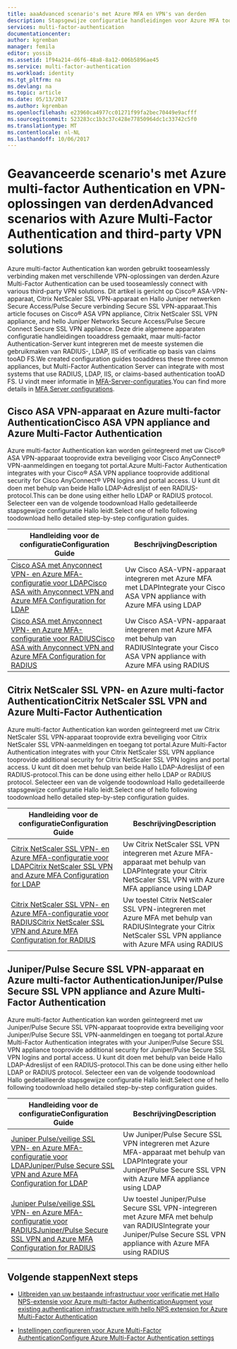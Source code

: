 ```yaml
---
title: aaaAdvanced scenario's met Azure MFA en VPN's van derden
description: Stapsgewijze configuratie handleidingen voor Azure MFA toointegrate met Cisco, Citrix en Juniper.
services: multi-factor-authentication
documentationcenter: 
author: kgremban
manager: femila
editor: yossib
ms.assetid: 1f94a214-d6f6-48a8-8a12-006b5896ae45
ms.service: multi-factor-authentication
ms.workload: identity
ms.tgt_pltfrm: na
ms.devlang: na
ms.topic: article
ms.date: 05/13/2017
ms.author: kgremban
ms.openlocfilehash: e23960ca4977cc01271f99fa2bec70449e9acfff
ms.sourcegitcommit: 523283cc1b3c37c428e77850964dc1c33742c5f0
ms.translationtype: MT
ms.contentlocale: nl-NL
ms.lasthandoff: 10/06/2017
---
```

# <a name="advanced-scenarios-with-azure-multi-factor-authentication-and-third-party-vpn-solutions"></a><span data-ttu-id="f3d3e-103">Geavanceerde scenario's met Azure multi-factor Authentication en VPN-oplossingen van derden</span><span class="sxs-lookup"><span data-stu-id="f3d3e-103">Advanced scenarios with Azure Multi-Factor Authentication and third-party VPN solutions</span></span>
<span data-ttu-id="f3d3e-104">Azure multi-factor Authentication kan worden gebruikt tooseamlessly verbinding maken met verschillende VPN-oplossingen van derden.</span><span class="sxs-lookup"><span data-stu-id="f3d3e-104">Azure Multi-Factor Authentication can be used tooseamlessly connect with various third-party VPN solutions.</span></span> <span data-ttu-id="f3d3e-105">Dit artikel is gericht op Cisco® ASA-VPN-apparaat, Citrix NetScaler SSL VPN-apparaat en Hallo Juniper netwerken Secure Access/Pulse Secure verbinding Secure SSL VPN-apparaat.</span><span class="sxs-lookup"><span data-stu-id="f3d3e-105">This article focuses on Cisco® ASA VPN appliance, Citrix NetScaler SSL VPN appliance, and hello Juniper Networks Secure Access/Pulse Secure Connect Secure SSL VPN appliance.</span></span> <span data-ttu-id="f3d3e-106">Deze drie algemene apparaten configuratie handleidingen tooaddress gemaakt, maar multi-factor Authentication-Server kunt integreren met de meeste systemen die gebruikmaken van RADIUS-, LDAP, IIS of verificatie op basis van claims tooAD FS.</span><span class="sxs-lookup"><span data-stu-id="f3d3e-106">We created configuration guides tooaddress these three common appliances, but Multi-Factor Authentication Server can integrate with most systems that use RADIUS, LDAP, IIS, or claims-based authentication tooAD FS.</span></span> <span data-ttu-id="f3d3e-107">U vindt meer informatie in [MFA-Server-configuraties](multi-factor-authentication-get-started-server.md#next-steps).</span><span class="sxs-lookup"><span data-stu-id="f3d3e-107">You can find more details in [MFA Server configurations](multi-factor-authentication-get-started-server.md#next-steps).</span></span>

## <a name="cisco-asa-vpn-appliance-and-azure-multi-factor-authentication"></a><span data-ttu-id="f3d3e-108">Cisco ASA VPN-apparaat en Azure multi-factor Authentication</span><span class="sxs-lookup"><span data-stu-id="f3d3e-108">Cisco ASA VPN appliance and Azure Multi-Factor Authentication</span></span>
<span data-ttu-id="f3d3e-109">Azure multi-factor Authentication kan worden geïntegreerd met uw Cisco® ASA VPN-apparaat tooprovide extra beveiliging voor Cisco AnyConnect® VPN-aanmeldingen en toegang tot portal.</span><span class="sxs-lookup"><span data-stu-id="f3d3e-109">Azure Multi-Factor Authentication integrates with your Cisco® ASA VPN appliance tooprovide additional security for Cisco AnyConnect® VPN logins and portal access.</span></span>  <span data-ttu-id="f3d3e-110">U kunt dit doen met behulp van beide Hallo LDAP-Adreslijst of een RADIUS-protocol.</span><span class="sxs-lookup"><span data-stu-id="f3d3e-110">This can be done using either hello LDAP or RADIUS protocol.</span></span>  <span data-ttu-id="f3d3e-111">Selecteer een van de volgende toodownload Hallo gedetailleerde stapsgewijze configuratie Hallo leidt.</span><span class="sxs-lookup"><span data-stu-id="f3d3e-111">Select one of hello following toodownload hello detailed step-by-step configuration guides.</span></span>

| <span data-ttu-id="f3d3e-112">Handleiding voor de configuratie</span><span class="sxs-lookup"><span data-stu-id="f3d3e-112">Configuration Guide</span></span> | <span data-ttu-id="f3d3e-113">Beschrijving</span><span class="sxs-lookup"><span data-stu-id="f3d3e-113">Description</span></span> |
| --- | --- |
| [<span data-ttu-id="f3d3e-114">Cisco ASA met Anyconnect VPN- en Azure MFA-configuratie voor LDAP</span><span class="sxs-lookup"><span data-stu-id="f3d3e-114">Cisco ASA with Anyconnect VPN and Azure MFA Configuration for LDAP</span></span>](http://download.microsoft.com/download/A/2/0/A201567C-C3DE-4227-AF89-4567A470899E/Cisco_ASA_Azure_MFA_LDAP.docx) | <span data-ttu-id="f3d3e-115">Uw Cisco ASA-VPN-apparaat integreren met Azure MFA met LDAP</span><span class="sxs-lookup"><span data-stu-id="f3d3e-115">Integrate your Cisco ASA VPN appliance with Azure MFA using LDAP</span></span> |
| [<span data-ttu-id="f3d3e-116">Cisco ASA met Anyconnect VPN- en Azure MFA-configuratie voor RADIUS</span><span class="sxs-lookup"><span data-stu-id="f3d3e-116">Cisco ASA with Anyconnect VPN and Azure MFA Configuration for RADIUS</span></span>](http://download.microsoft.com/download/4/5/7/4579C1CF-35B0-4FBE-8A1A-B49CB2CC0382/Cisco_ASA_Azure_MFA_RADIUS.docx) | <span data-ttu-id="f3d3e-117">Uw Cisco ASA-VPN-apparaat integreren met Azure MFA met behulp van RADIUS</span><span class="sxs-lookup"><span data-stu-id="f3d3e-117">Integrate your Cisco ASA VPN appliance with Azure MFA using RADIUS</span></span> |

## <a name="citrix-netscaler-ssl-vpn-and-azure-multi-factor-authentication"></a><span data-ttu-id="f3d3e-118">Citrix NetScaler SSL VPN- en Azure multi-factor Authentication</span><span class="sxs-lookup"><span data-stu-id="f3d3e-118">Citrix NetScaler SSL VPN and Azure Multi-Factor Authentication</span></span>
<span data-ttu-id="f3d3e-119">Azure multi-factor Authentication kan worden geïntegreerd met uw Citrix NetScaler SSL VPN-apparaat tooprovide extra beveiliging voor Citrix NetScaler SSL VPN-aanmeldingen en toegang tot portal.</span><span class="sxs-lookup"><span data-stu-id="f3d3e-119">Azure Multi-Factor Authentication integrates with your Citrix NetScaler SSL VPN appliance tooprovide additional security for Citrix NetScaler SSL VPN logins and portal access.</span></span>  <span data-ttu-id="f3d3e-120">U kunt dit doen met behulp van beide Hallo LDAP-Adreslijst of een RADIUS-protocol.</span><span class="sxs-lookup"><span data-stu-id="f3d3e-120">This can be done using either hello LDAP or RADIUS protocol.</span></span>  <span data-ttu-id="f3d3e-121">Selecteer een van de volgende toodownload Hallo gedetailleerde stapsgewijze configuratie Hallo leidt.</span><span class="sxs-lookup"><span data-stu-id="f3d3e-121">Select one of hello following toodownload hello detailed step-by-step configuration guides.</span></span>

| <span data-ttu-id="f3d3e-122">Handleiding voor de configuratie</span><span class="sxs-lookup"><span data-stu-id="f3d3e-122">Configuration Guide</span></span> | <span data-ttu-id="f3d3e-123">Beschrijving</span><span class="sxs-lookup"><span data-stu-id="f3d3e-123">Description</span></span> |
| --- | --- |
| [<span data-ttu-id="f3d3e-124">Citrix NetScaler SSL VPN- en Azure MFA-configuratie voor LDAP</span><span class="sxs-lookup"><span data-stu-id="f3d3e-124">Citrix NetScaler SSL VPN and Azure MFA Configuration for LDAP</span></span>](http://download.microsoft.com/download/2/4/E/24E1E722-72DF-471F-A88A-D1338DB1AF83/Citrix_NS_Azure_MFA_LDAP.docx) | <span data-ttu-id="f3d3e-125">Uw Citrix NetScaler SSL VPN integreren met Azure MFA-apparaat met behulp van LDAP</span><span class="sxs-lookup"><span data-stu-id="f3d3e-125">Integrate your Citrix NetScaler SSL VPN with Azure MFA appliance using LDAP</span></span> |
| [<span data-ttu-id="f3d3e-126">Citrix NetScaler SSL VPN- en Azure MFA-configuratie voor RADIUS</span><span class="sxs-lookup"><span data-stu-id="f3d3e-126">Citrix NetScaler SSL VPN and Azure MFA Configuration for RADIUS</span></span>](http://download.microsoft.com/download/1/A/4/1A482764-4A63-45C2-A5EC-2B673ACCDD12/Citrix_NS_Azure_MFA_RADIUS.docx) | <span data-ttu-id="f3d3e-127">Uw toestel Citrix NetScaler SSL VPN-integreren met Azure MFA met behulp van RADIUS</span><span class="sxs-lookup"><span data-stu-id="f3d3e-127">Integrate your Citrix NetScaler SSL VPN appliance with Azure MFA using RADIUS</span></span> |

## <a name="juniperpulse-secure-ssl-vpn-appliance-and-azure-multi-factor-authentication"></a><span data-ttu-id="f3d3e-128">Juniper/Pulse Secure SSL VPN-apparaat en Azure multi-factor Authentication</span><span class="sxs-lookup"><span data-stu-id="f3d3e-128">Juniper/Pulse Secure SSL VPN appliance and Azure Multi-Factor Authentication</span></span>
<span data-ttu-id="f3d3e-129">Azure multi-factor Authentication kan worden geïntegreerd met uw Juniper/Pulse Secure SSL VPN-apparaat tooprovide extra beveiliging voor Juniper/Pulse Secure SSL VPN-aanmeldingen en toegang tot portal.</span><span class="sxs-lookup"><span data-stu-id="f3d3e-129">Azure Multi-Factor Authentication integrates with your Juniper/Pulse Secure SSL VPN appliance tooprovide additional security for Juniper/Pulse Secure SSL VPN logins and portal access.</span></span>  <span data-ttu-id="f3d3e-130">U kunt dit doen met behulp van beide Hallo LDAP-Adreslijst of een RADIUS-protocol.</span><span class="sxs-lookup"><span data-stu-id="f3d3e-130">This can be done using either hello LDAP or RADIUS protocol.</span></span>  <span data-ttu-id="f3d3e-131">Selecteer een van de volgende toodownload Hallo gedetailleerde stapsgewijze configuratie Hallo leidt.</span><span class="sxs-lookup"><span data-stu-id="f3d3e-131">Select one of hello following toodownload hello detailed step-by-step configuration guides.</span></span>

| <span data-ttu-id="f3d3e-132">Handleiding voor de configuratie</span><span class="sxs-lookup"><span data-stu-id="f3d3e-132">Configuration Guide</span></span> | <span data-ttu-id="f3d3e-133">Beschrijving</span><span class="sxs-lookup"><span data-stu-id="f3d3e-133">Description</span></span> |
| --- | --- |
| [<span data-ttu-id="f3d3e-134">Juniper Pulse/veilige SSL VPN- en Azure MFA-configuratie voor LDAP</span><span class="sxs-lookup"><span data-stu-id="f3d3e-134">Juniper/Pulse Secure SSL VPN and Azure MFA Configuration for LDAP</span></span>](http://download.microsoft.com/download/6/5/8/6587B418-75B1-4FCB-84D4-984BC479309E/JuniperPulse_Azure_MFA_LDAP.docx) | <span data-ttu-id="f3d3e-135">Uw Juniper/Pulse Secure SSL VPN integreren met Azure MFA-apparaat met behulp van LDAP</span><span class="sxs-lookup"><span data-stu-id="f3d3e-135">Integrate your Juniper/Pulse Secure SSL VPN with Azure MFA appliance using LDAP</span></span> |
| [<span data-ttu-id="f3d3e-136">Juniper Pulse/veilige SSL VPN- en Azure MFA-configuratie voor RADIUS</span><span class="sxs-lookup"><span data-stu-id="f3d3e-136">Juniper/Pulse Secure SSL VPN and Azure MFA Configuration for RADIUS</span></span>](http://download.microsoft.com/download/7/9/A/79AB3DAD-4799-4379-B1DA-B95ABDF231DC/JuniperPulse_Azure_MFA_RADIUS.docx) | <span data-ttu-id="f3d3e-137">Uw toestel Juniper/Pulse Secure SSL VPN-integreren met Azure MFA met behulp van RADIUS</span><span class="sxs-lookup"><span data-stu-id="f3d3e-137">Integrate your Juniper/Pulse Secure SSL VPN appliance with Azure MFA using RADIUS</span></span> |

## <a name="next-steps"></a><span data-ttu-id="f3d3e-138">Volgende stappen</span><span class="sxs-lookup"><span data-stu-id="f3d3e-138">Next steps</span></span>

- [<span data-ttu-id="f3d3e-139">Uitbreiden van uw bestaande infrastructuur voor verificatie met Hallo NPS-extensie voor Azure multi-factor Authentication</span><span class="sxs-lookup"><span data-stu-id="f3d3e-139">Augment your existing authentication infrastructure with hello NPS extension for Azure Multi-Factor Authentication</span></span>](multi-factor-authentication-nps-extension.md)

- [<span data-ttu-id="f3d3e-140">Instellingen configureren voor Azure Multi-Factor Authentication</span><span class="sxs-lookup"><span data-stu-id="f3d3e-140">Configure Azure Multi-Factor Authentication settings</span></span>](multi-factor-authentication-whats-next.md)